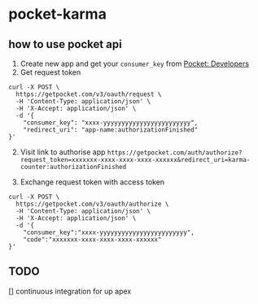 # pocket-karma

## how to use pocket api 
1. Create new app and get your `consumer_key` from [Pocket: Developers](https://getpocket.com/developer/apps/) 
2. Get request token
```
curl -X POST \
  https://getpocket.com/v3/oauth/request \
  -H 'Content-Type: application/json' \
  -H 'X-Accept: application/json' \
  -d '{
	"consumer_key": "xxxx-yyyyyyyyyyyyyyyyyyyyyyyy",
	"redirect_uri": "app-name:authorizationFinished"
}'
```

2. Visit link to authorise app
`https://getpocket.com/auth/authorize?request_token=xxxxxxx-xxxx-xxxx-xxxx-xxxxxx&redirect_uri=karma-counter:authorizationFinished`

3. Exchange request token with access token
```
curl -X POST \
  https://getpocket.com/v3/oauth/authorize \
  -H 'Content-Type: application/json' \
  -H 'X-Accept: application/json' \
  -d '{
	"consumer_key":"xxxx-yyyyyyyyyyyyyyyyyyyyyyyy",
	"code":"xxxxxxx-xxxx-xxxx-xxxx-xxxxxx"
}'
```

## TODO 
[] continuous integration for up apex
